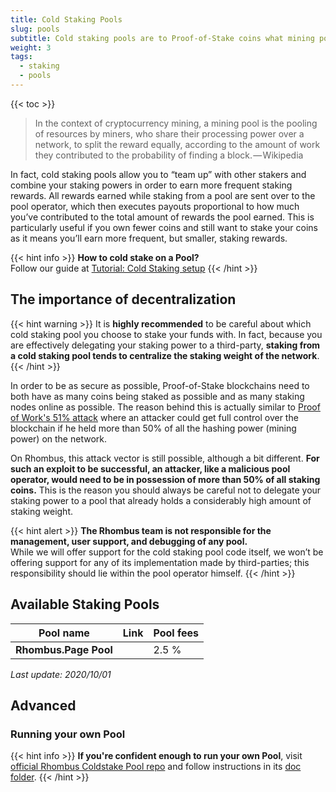 ```yaml
---
title: Cold Staking Pools
slug: pools
subtitle: Cold staking pools are to Proof-of-Stake coins what mining pools are to Proof of Work coins (like Bitcoin)
weight: 3
tags:
  - staking
  - pools
---
```


{{< toc >}}

> In the context of cryptocurrency mining, a mining pool is the pooling of resources by miners, who share their processing power over a network, to split the reward equally, according to the amount of work they contributed to the probability of finding a block. — Wikipedia

In fact, cold staking pools allow you to “team up” with other stakers and combine your staking powers in order to earn more frequent staking rewards. All rewards earned while staking from a pool are sent over to the pool operator, which then executes payouts proportional to how much you’ve contributed to the total amount of rewards the pool earned. This is particularly useful if you own fewer coins and still want to stake your coins as it means you’ll earn more frequent, but smaller, staking rewards.

{{< hint info >}}
**How to cold stake on a Pool?**\
Follow our guide at [Tutorial: Cold Staking setup](tutorial:staking:cold-staking)
{{< /hint >}}

## The importance of decentralization

{{< hint warning >}}
It is **highly recommended** to be careful about which cold staking pool you choose to stake your funds with. In fact, because you are effectively delegating your staking power to a third-party, **staking from a cold staking pool tends to centralize the staking weight of the network**. 
{{< /hint >}}

In order to be as secure as possible, Proof-of-Stake blockchains need to both have as many coins being staked as possible and as many staking nodes online as possible. The reason behind this is actually similar to [Proof of Work's 51% attack](https://www.investopedia.com/terms/1/51-attack.asp) where an attacker could get full control over the blockchain if he held more than 50% of all the hashing power (mining power) on the network.

On Rhombus, this attack vector is still possible, although a bit different. **For such an exploit to be successful, an attacker, like a malicious pool operator, would need to be in possession of more than 50% of all staking coins.** This is the reason you should always be careful not to delegate your staking power to a pool that already holds a considerably high amount of staking weight.

{{< hint alert >}}
**The Rhombus team is not responsible for the management, user support, and debugging of any pool.**\
While we will offer support for the cold staking pool code itself, we won’t be offering support for any of its implementation made by third-parties; this responsibility should lie within the pool operator himself.
{{< /hint >}}

## Available Staking Pools

| Pool name             | Link                          | Pool fees |
| --------------------- | ----------------------------- | --------- |
| **Rhombus.Page Pool** |                               | 2.5 %     |


_Last update: 2020/10/01_

## Advanced

### Running your own Pool

{{< hint info >}}
**If you're confident enough to run your own Pool**, visit [official Rhombus Coldstake Pool repo](https://github.com/rhombus/coldstakepool) and follow instructions in its [doc folder](https://github.com/rhombus/coldstakepool/tree/master/doc).
{{< /hint >}}